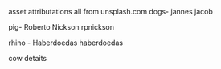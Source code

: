 asset attributations
all from unsplash.com
dogs-
jannes jacob

pig-
Roberto Nickson
rpnickson

rhino -
Haberdoedas
haberdoedas

cow
detaits
